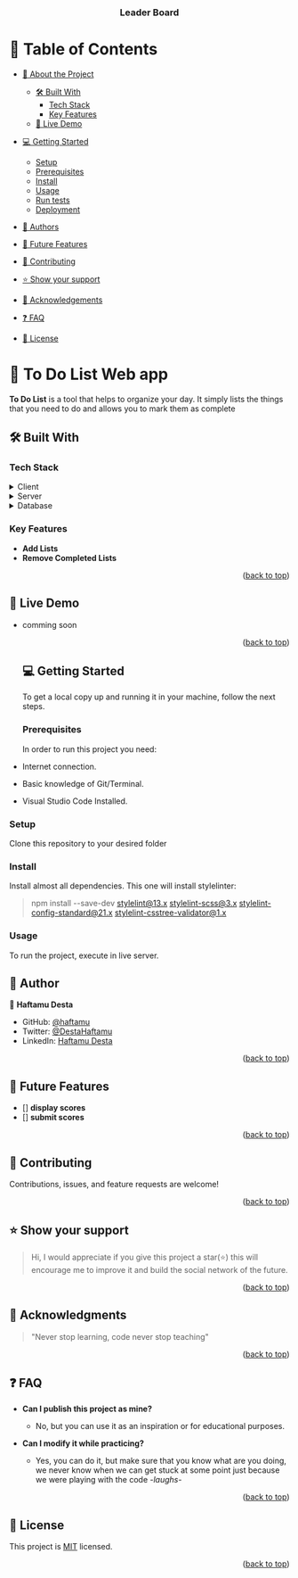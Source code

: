 <a name="readme-top"></a>

<div align="center">
  <h3><b>Leader Board</b></h3>
</div>

# 📗 Table of Contents

- [📖 About the Project](#about-project)
  - [🛠 Built With](#built-with)
    - [Tech Stack](#tech-stack)
    - [Key Features](#key-features)
  - [🚀 Live Demo](#live-demo)
- [💻 Getting Started](#getting-started)
  - [Setup](#setup)
  - [Prerequisites](#prerequisites)
  - [Install](#install)
  - [Usage](#usage)
  - [Run tests](#run-tests)
  - [Deployment](#triangular_flag_on_post-deployment)
- [👥 Authors](#authors)
- [🔭 Future Features](#future-features)

- [🤝 Contributing](#contributing)
- [⭐️ Show your support](#support)
- [🙏 Acknowledgements](#acknowledgements)
- [❓ FAQ](#faq)
- [📝 License](#license)

# 📖 To Do List Web app <a name="about-project"></a>

**To Do List** is a tool that helps to organize your day. It simply lists the things that you need to do and allows you to mark them as complete

## 🛠 Built With <a name="built-with"></a>

### Tech Stack <a name="tech-stack"></a>

<details>
  <summary>Client</summary>
  <ul>
  <li><a href="#">HTML</a></li>
  <li><a href="#">CSS</a></li>
    <li><a href="#">JavaScript</a></li>
  </ul>
</details>
<details>
  <summary>Server</summary>
  <ul>
    <li><a href="NA">NA</a></li>
  </ul>
</details>
<details>
  <summary>Database</summary>
  <ul>
    <li><a href="NA">NA</a></li>
  </ul>
</details>

### Key Features <a name="key-features"></a>

- **Add Lists**
- **Remove Completed Lists**
<p align="right">
(<a href="#readme-top">back to top</a>)</p>

## 🚀 Live Demo <a name="live-demo"></a>

- comming soon

  <p align="right">(<a href="#readme-top">back to top</a>)</p>

  ## 💻 Getting Started <a name="getting-started"></a>

  To get a local copy up and running it in your machine, follow the next steps.

  ### Prerequisites

  In order to run this project you need:

- Internet connection.
- Basic knowledge of Git/Terminal.
- Visual Studio Code Installed.

### Setup

Clone this repository to your desired folder

### Install

Install almost all dependencies.
This one will install stylelinter:

> npm install --save-dev
> stylelint@13.x stylelint-scss@3.x stylelint-config-standard@21.x stylelint-csstree-validator@1.x

### Usage

To run the project, execute in live server.

## 👥 Author <a name="author"></a>

👤 **Haftamu Desta**

- GitHub: [@haftamu](https://github.com/haftamudesta)
- Twitter: [@DestaHaftamu](https://twitter.com/DestaHftamu?t=NQ4ovkdWbsfsjh62NFEXFg&s=09)
- LinkedIn: [Haftamu Desta](https://www.linkedin.com/in/haftamu-desta-795791a1/)

<p align="right">(<a href="#readme-top">back to top</a>)</p>

## 🔭 Future Features <a name="future-features"></a>

- [] **display scores**
- [] **submit scores**

<p align="right">(<a href="#readme-top">back to top</a>)</p>

## 🤝 Contributing <a name="contributing"></a>

Contributions, issues, and feature requests are welcome!

<p align="right">(<a href="#readme-top">back to top</a>)</p>

## ⭐️ Show your support <a name="support"></a>

> Hi, I would appreciate if you give this project a star(⭐️) this will encourage me to improve it and build the social network of the future.

<p align="right">(<a href="#readme-top">back to top</a>)</p>

## 🙏 Acknowledgments <a name="acknowledgements"></a>

> "Never stop learning, code never stop teaching"

<p align="right">(<a href="#readme-top">back to top</a>)</p>

## ❓ FAQ <a name="faq"></a>

- **Can I publish this project as mine?**

  - No, but you can use it as an inspiration or for educational purposes.

- **Can I modify it while practicing?**

  - Yes, you can do it, but make sure that you know what are you doing, we never know when we can get stuck at some point just because we were playing with the code _-laughs-_

  <p align="right">(<a href="#readme-top">back to top</a>)</p>

## 📝 License <a name="license"></a>

This project is [MIT](./LICENSE.md) licensed.

<p align="right">(<a href="#readme-top">back to top</a>)</p>

